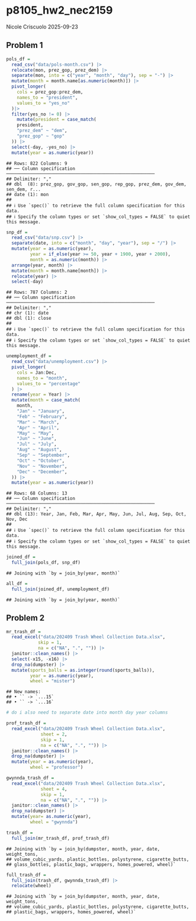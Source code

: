 p8105_hw2_nec2159
================
Nicole Criscuolo
2025-09-23

## Problem 1

``` r
pols_df =
  read_csv("data/pols-month.csv") |> 
  relocate(mon, prez_gop, prez_dem) |> 
  separate(mon, into = c("year", "month", "day"), sep = "-") |> 
  mutate(month = month.name[as.numeric(month)]) |> 
  pivot_longer(
    cols = prez_gop:prez_dem,
    names_to = "president",
    values_to = "yes_no"
  )|> 
  filter(yes_no != 0) |> 
    mutate(president = case_match(
    president,
    "prez_dem" ~ "dem",
    "prez_gop" ~ "gop"
  )) |> 
  select(-day, -yes_no) |> 
  mutate(year = as.numeric(year))
```

    ## Rows: 822 Columns: 9
    ## ── Column specification ────────────────────────────────────────────────────────
    ## Delimiter: ","
    ## dbl  (8): prez_gop, gov_gop, sen_gop, rep_gop, prez_dem, gov_dem, sen_dem, r...
    ## date (1): mon
    ## 
    ## ℹ Use `spec()` to retrieve the full column specification for this data.
    ## ℹ Specify the column types or set `show_col_types = FALSE` to quiet this message.

``` r
snp_df = 
  read_csv("data/snp.csv") |> 
  separate(date, into = c("month", "day", "year"), sep = "/") |> 
  mutate(year = as.numeric(year), 
         year = if_else(year >= 50, year + 1900, year + 2000),
         month = as.numeric(month)) |> 
  arrange(year, month) |> 
  mutate(month = month.name[month]) |> 
  relocate(year) |> 
  select(-day)
```

    ## Rows: 787 Columns: 2
    ## ── Column specification ────────────────────────────────────────────────────────
    ## Delimiter: ","
    ## chr (1): date
    ## dbl (1): close
    ## 
    ## ℹ Use `spec()` to retrieve the full column specification for this data.
    ## ℹ Specify the column types or set `show_col_types = FALSE` to quiet this message.

``` r
unemployment_df =
  read_csv("data/unemployment.csv") |> 
  pivot_longer(
    cols = Jan:Dec,
    names_to = "month",
    values_to = "percentage"
  ) |> 
  rename(year = Year) |> 
  mutate(month = case_match(
    month,
    "Jan" ~ "January",
    "Feb" ~ "February",
    "Mar" ~ "March",
    "Apr" ~ "April",
    "May" ~ "May",
    "Jun" ~ "June",
    "Jul" ~ "July",
    "Aug" ~ "August",
    "Sep" ~ "September",
    "Oct" ~ "October",
    "Nov" ~ "November",
    "Dec" ~ "December",
  )) |> 
  mutate(year = as.numeric(year))
```

    ## Rows: 68 Columns: 13
    ## ── Column specification ────────────────────────────────────────────────────────
    ## Delimiter: ","
    ## dbl (13): Year, Jan, Feb, Mar, Apr, May, Jun, Jul, Aug, Sep, Oct, Nov, Dec
    ## 
    ## ℹ Use `spec()` to retrieve the full column specification for this data.
    ## ℹ Specify the column types or set `show_col_types = FALSE` to quiet this message.

``` r
joined_df = 
  full_join(pols_df, snp_df)
```

    ## Joining with `by = join_by(year, month)`

``` r
all_df = 
  full_join(joined_df, unemployment_df)
```

    ## Joining with `by = join_by(year, month)`

## Problem 2

``` r
mr_trash_df =
  read_excel("data/202409 Trash Wheel Collection Data.xlsx", 
            skip = 1, 
            na = c("NA", ".", "")) |> 
  janitor::clean_names() |> 
  select(-x15, -x16) |> 
  drop_na(dumpster) |> 
  mutate(sports_balls = as.integer(round(sports_balls)),
         year = as.numeric(year),
         wheel = "mister")
```

    ## New names:
    ## • `` -> `...15`
    ## • `` -> `...16`

``` r
# do i also need to separate date into month day year columns
```

``` r
prof_trash_df =
  read_excel("data/202409 Trash Wheel Collection Data.xlsx", 
             sheet = 2,
             skip = 1,
             na = c("NA", ".", "")) |> 
  janitor::clean_names() |> 
  drop_na(dumpster) |> 
  mutate(year = as.numeric(year),
         wheel = "professor")
```

``` r
gwynnda_trash_df =
  read_excel("data/202409 Trash Wheel Collection Data.xlsx",
             sheet = 4,
             skip = 1,
             na = c("NA", ".", "")) |> 
  janitor::clean_names() |> 
  drop_na(dumpster) |> 
  mutate(year= as.numeric(year),
         wheel = "gwynnda")
```

``` r
trash_df = 
  full_join(mr_trash_df, prof_trash_df)
```

    ## Joining with `by = join_by(dumpster, month, year, date, weight_tons,
    ## volume_cubic_yards, plastic_bottles, polystyrene, cigarette_butts,
    ## glass_bottles, plastic_bags, wrappers, homes_powered, wheel)`

``` r
full_trash_df =
  full_join(trash_df, gwynnda_trash_df) |> 
  relocate(wheel)
```

    ## Joining with `by = join_by(dumpster, month, year, date, weight_tons,
    ## volume_cubic_yards, plastic_bottles, polystyrene, cigarette_butts,
    ## plastic_bags, wrappers, homes_powered, wheel)`
